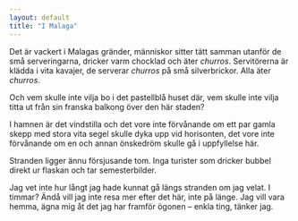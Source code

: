 ```yaml
---
layout: default
title: "I Malaga"
---
```


Det är vackert i Malagas gränder, människor sitter tätt samman utanför de små serveringarna, dricker varm chocklad och äter _churros_. Servitörerna är klädda i vita kavajer, de serverar _churros_ på små silverbrickor. Alla äter _churros_.

Och vem skulle inte vilja bo i det pastellblå huset där, vem skulle inte vilja titta ut från sin franska balkong över den här staden?

I hamnen är det vindstilla och det vore inte förvånande om ett par gamla skepp med stora vita segel skulle dyka upp vid horisonten,
det vore inte förvånande om en och annan önskedröm skulle gå i uppfyllelse här.

Stranden ligger ännu försjusande tom. Inga turister som dricker bubbel direkt ur flaskan och tar semesterbilder.

Jag vet inte hur långt jag hade kunnat gå längs stranden om jag velat. I timmar?
<span>Ändå vill jag inte resa mer efter det här, inte på länge. Jag vill vara hemma, ägna mig åt det jag har framför ögonen – enkla ting, tänker jag. </span>
